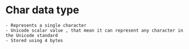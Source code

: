 # Char data type 
    - Represents a single character
    - Unicode scalar value , that mean it can represent any character in the Unicode standard
    - Stored using 4 bytes
    